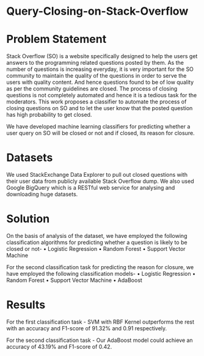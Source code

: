 # Query-Closing-on-Stack-Overflow

# Problem Statement
Stack Overflow (SO) is a website specifically designed to help the users get answers to the programming
related questions posted by them. As the number of questions is increasing everyday, it is very important for the SO community to
maintain the quality of the questions in order to serve the users with quality content. And hence questions found to be of low
quality as per the community guidelines are closed. The process of closing questions is not completely automated and hence it is a
tedious task for the moderators. This work proposes a classifier to automate the process of closing questions on SO and to let
the user know that the posted question has high probability to get closed. 

We have developed machine learning classifiers for predicting whether a user query on SO will be closed or not and if closed, its reason for closure.


# Datasets
We used StackExchange Data Explorer to pull out closed questions with their user data from publicly available Stack Overflow dump. We also used Google BigQuery which is a RESTful web service for analysing and downloading huge datasets.

# Solution
On the basis of analysis of the dataset, we have employed the following classification algorithms for predicting whether a question is likely to be closed or not-
• Logistic Regression
• Random Forest
• Support Vector Machine

For the second classification task for predicting the reason for closure, we have employed the following classification models-
• Logistic Regression
• Random Forest
• Support Vector Machine
• AdaBoost

# Results
For the first classification task - SVM with RBF Kernel outperforms the rest with an accuracy and F1-score of 91.32% and 0.91 respectively.

For the second classification task - Our AdaBoost model could achieve an accuracy of 43.19% and F1-score of 0.42.
